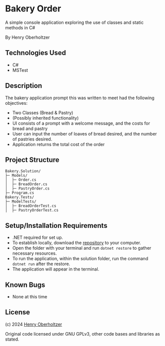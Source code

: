 # Bakery Order

A simple console application exploring the use of classes and static methods in C#

By Henry Oberholtzer

## Technologies Used

- C#
- MSTest

## Description

The bakery application prompt this was written to meet had the following objectives:

- Two Classes (Bread & Pastry)
- (Possibly inherited functionality)
- UI consists of a prompt with a welcome message, and the costs for bread and pastry
- User can input the number of loaves of bread desired, and the number of pastries desired.
- Application returns the total cost of the order

## Project Structure

```
Bakery.Solution/
├─ Models/
│  ├─ Order.cs
│  ├─ BreadOrder.cs
│  ├─ PastryOrder.cs
├─ Program.cs
Bakery.Tests/
├─ ModelTests/
│  ├─ BreadOrderTest.cs
│  ├─ PastryOrderTest.cs
```

## Setup/Installation Requirements

- .NET required for set up.
- To establish locally, download the [repository]() to your computer.
- Open the folder with your terminal and run `dotnet restore` to gather necessary resources.
- To run the application, within the solution folder, run the command `dotnet run` after the restore.
- The application will appear in the terminal.

## Known Bugs

- None at this time

## License

(c) 2024 [Henry Oberholtzer](https://www.henryoberholtzer.com/)

Original code licensed under GNU GPLv3, other code bases and libraries as stated.
